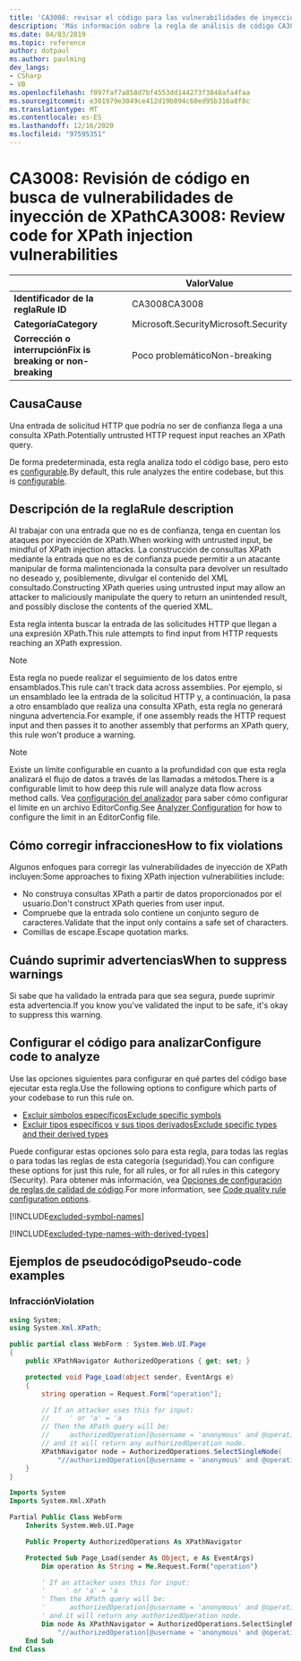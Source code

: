 ```yaml
---
title: 'CA3008: revisar el código para las vulnerabilidades de inyección de XPath (análisis de código)'
description: 'Más información sobre la regla de análisis de código CA3008: revisar el código para vulnerabilidades de inyección de XPath'
ms.date: 04/03/2019
ms.topic: reference
author: dotpaul
ms.author: paulming
dev_langs:
- CSharp
- VB
ms.openlocfilehash: f097faf7a858d7bf4553dd144273f3848afa4faa
ms.sourcegitcommit: e301979e3049ce412d19b094c60ed95b316a8f8c
ms.translationtype: MT
ms.contentlocale: es-ES
ms.lasthandoff: 12/16/2020
ms.locfileid: "97595351"
---
```

# <a name="ca3008-review-code-for-xpath-injection-vulnerabilities"></a><span data-ttu-id="08797-103">CA3008: Revisión de código en busca de vulnerabilidades de inyección de XPath</span><span class="sxs-lookup"><span data-stu-id="08797-103">CA3008: Review code for XPath injection vulnerabilities</span></span>

| | <span data-ttu-id="08797-104">Valor</span><span class="sxs-lookup"><span data-stu-id="08797-104">Value</span></span> |
|-|-|
| <span data-ttu-id="08797-105">**Identificador de la regla**</span><span class="sxs-lookup"><span data-stu-id="08797-105">**Rule ID**</span></span> |<span data-ttu-id="08797-106">CA3008</span><span class="sxs-lookup"><span data-stu-id="08797-106">CA3008</span></span>|
| <span data-ttu-id="08797-107">**Categoría**</span><span class="sxs-lookup"><span data-stu-id="08797-107">**Category**</span></span> |<span data-ttu-id="08797-108">Microsoft.Security</span><span class="sxs-lookup"><span data-stu-id="08797-108">Microsoft.Security</span></span>|
| <span data-ttu-id="08797-109">**Corrección o interrupción**</span><span class="sxs-lookup"><span data-stu-id="08797-109">**Fix is breaking or non-breaking**</span></span> |<span data-ttu-id="08797-110">Poco problemático</span><span class="sxs-lookup"><span data-stu-id="08797-110">Non-breaking</span></span>|

## <a name="cause"></a><span data-ttu-id="08797-111">Causa</span><span class="sxs-lookup"><span data-stu-id="08797-111">Cause</span></span>

<span data-ttu-id="08797-112">Una entrada de solicitud HTTP que podría no ser de confianza llega a una consulta XPath.</span><span class="sxs-lookup"><span data-stu-id="08797-112">Potentially untrusted HTTP request input reaches an XPath query.</span></span>

<span data-ttu-id="08797-113">De forma predeterminada, esta regla analiza todo el código base, pero esto es [configurable](#configure-code-to-analyze).</span><span class="sxs-lookup"><span data-stu-id="08797-113">By default, this rule analyzes the entire codebase, but this is [configurable](#configure-code-to-analyze).</span></span>

## <a name="rule-description"></a><span data-ttu-id="08797-114">Descripción de la regla</span><span class="sxs-lookup"><span data-stu-id="08797-114">Rule description</span></span>

<span data-ttu-id="08797-115">Al trabajar con una entrada que no es de confianza, tenga en cuentan los ataques por inyección de XPath.</span><span class="sxs-lookup"><span data-stu-id="08797-115">When working with untrusted input, be mindful of XPath injection attacks.</span></span> <span data-ttu-id="08797-116">La construcción de consultas XPath mediante la entrada que no es de confianza puede permitir a un atacante manipular de forma malintencionada la consulta para devolver un resultado no deseado y, posiblemente, divulgar el contenido del XML consultado.</span><span class="sxs-lookup"><span data-stu-id="08797-116">Constructing XPath queries using untrusted input may allow an attacker to maliciously manipulate the query to return an unintended result, and possibly disclose the contents of the queried XML.</span></span>

<span data-ttu-id="08797-117">Esta regla intenta buscar la entrada de las solicitudes HTTP que llegan a una expresión XPath.</span><span class="sxs-lookup"><span data-stu-id="08797-117">This rule attempts to find input from HTTP requests reaching an XPath expression.</span></span>

> [!NOTE]
> <span data-ttu-id="08797-118">Esta regla no puede realizar el seguimiento de los datos entre ensamblados.</span><span class="sxs-lookup"><span data-stu-id="08797-118">This rule can't track data across assemblies.</span></span> <span data-ttu-id="08797-119">Por ejemplo, si un ensamblado lee la entrada de la solicitud HTTP y, a continuación, la pasa a otro ensamblado que realiza una consulta XPath, esta regla no generará ninguna advertencia.</span><span class="sxs-lookup"><span data-stu-id="08797-119">For example, if one assembly reads the HTTP request input and then passes it to another assembly that performs an XPath query, this rule won't produce a warning.</span></span>

> [!NOTE]
> <span data-ttu-id="08797-120">Existe un límite configurable en cuanto a la profundidad con que esta regla analizará el flujo de datos a través de las llamadas a métodos.</span><span class="sxs-lookup"><span data-stu-id="08797-120">There is a configurable limit to how deep this rule will analyze data flow across method calls.</span></span> <span data-ttu-id="08797-121">Vea [configuración del analizador](https://github.com/dotnet/roslyn-analyzers/blob/master/docs/Analyzer%20Configuration.md#dataflow-analysis) para saber cómo configurar el límite en un archivo EditorConfig.</span><span class="sxs-lookup"><span data-stu-id="08797-121">See [Analyzer Configuration](https://github.com/dotnet/roslyn-analyzers/blob/master/docs/Analyzer%20Configuration.md#dataflow-analysis) for how to configure the limit in an EditorConfig file.</span></span>

## <a name="how-to-fix-violations"></a><span data-ttu-id="08797-122">Cómo corregir infracciones</span><span class="sxs-lookup"><span data-stu-id="08797-122">How to fix violations</span></span>

<span data-ttu-id="08797-123">Algunos enfoques para corregir las vulnerabilidades de inyección de XPath incluyen:</span><span class="sxs-lookup"><span data-stu-id="08797-123">Some approaches to fixing XPath injection vulnerabilities include:</span></span>

- <span data-ttu-id="08797-124">No construya consultas XPath a partir de datos proporcionados por el usuario.</span><span class="sxs-lookup"><span data-stu-id="08797-124">Don't construct XPath queries from user input.</span></span>
- <span data-ttu-id="08797-125">Compruebe que la entrada solo contiene un conjunto seguro de caracteres.</span><span class="sxs-lookup"><span data-stu-id="08797-125">Validate that the input only contains a safe set of characters.</span></span>
- <span data-ttu-id="08797-126">Comillas de escape.</span><span class="sxs-lookup"><span data-stu-id="08797-126">Escape quotation marks.</span></span>

## <a name="when-to-suppress-warnings"></a><span data-ttu-id="08797-127">Cuándo suprimir advertencias</span><span class="sxs-lookup"><span data-stu-id="08797-127">When to suppress warnings</span></span>

<span data-ttu-id="08797-128">Si sabe que ha validado la entrada para que sea segura, puede suprimir esta advertencia.</span><span class="sxs-lookup"><span data-stu-id="08797-128">If you know you've validated the input to be safe, it's okay to suppress this warning.</span></span>

## <a name="configure-code-to-analyze"></a><span data-ttu-id="08797-129">Configurar el código para analizar</span><span class="sxs-lookup"><span data-stu-id="08797-129">Configure code to analyze</span></span>

<span data-ttu-id="08797-130">Use las opciones siguientes para configurar en qué partes del código base ejecutar esta regla.</span><span class="sxs-lookup"><span data-stu-id="08797-130">Use the following options to configure which parts of your codebase to run this rule on.</span></span>

- [<span data-ttu-id="08797-131">Excluir símbolos específicos</span><span class="sxs-lookup"><span data-stu-id="08797-131">Exclude specific symbols</span></span>](#exclude-specific-symbols)
- [<span data-ttu-id="08797-132">Excluir tipos específicos y sus tipos derivados</span><span class="sxs-lookup"><span data-stu-id="08797-132">Exclude specific types and their derived types</span></span>](#exclude-specific-types-and-their-derived-types)

<span data-ttu-id="08797-133">Puede configurar estas opciones solo para esta regla, para todas las reglas o para todas las reglas de esta categoría (seguridad).</span><span class="sxs-lookup"><span data-stu-id="08797-133">You can configure these options for just this rule, for all rules, or for all rules in this category (Security).</span></span> <span data-ttu-id="08797-134">Para obtener más información, vea [Opciones de configuración de reglas de calidad de código](../code-quality-rule-options.md).</span><span class="sxs-lookup"><span data-stu-id="08797-134">For more information, see [Code quality rule configuration options](../code-quality-rule-options.md).</span></span>

[!INCLUDE[excluded-symbol-names](~/includes/code-analysis/excluded-symbol-names.md)]

[!INCLUDE[excluded-type-names-with-derived-types](~/includes/code-analysis/excluded-type-names-with-derived-types.md)]

## <a name="pseudo-code-examples"></a><span data-ttu-id="08797-135">Ejemplos de pseudocódigo</span><span class="sxs-lookup"><span data-stu-id="08797-135">Pseudo-code examples</span></span>

### <a name="violation"></a><span data-ttu-id="08797-136">Infracción</span><span class="sxs-lookup"><span data-stu-id="08797-136">Violation</span></span>

```csharp
using System;
using System.Xml.XPath;

public partial class WebForm : System.Web.UI.Page
{
    public XPathNavigator AuthorizedOperations { get; set; }

    protected void Page_Load(object sender, EventArgs e)
    {
        string operation = Request.Form["operation"];

        // If an attacker uses this for input:
        //     ' or 'a' = 'a
        // Then the XPath query will be:
        //     authorizedOperation[@username = 'anonymous' and @operationName = '' or 'a' = 'a']
        // and it will return any authorizedOperation node.
        XPathNavigator node = AuthorizedOperations.SelectSingleNode(
            "//authorizedOperation[@username = 'anonymous' and @operationName = '" + operation + "']");
    }
}
```

```vb
Imports System
Imports System.Xml.XPath

Partial Public Class WebForm
    Inherits System.Web.UI.Page

    Public Property AuthorizedOperations As XPathNavigator

    Protected Sub Page_Load(sender As Object, e As EventArgs)
        Dim operation As String = Me.Request.Form("operation")

        ' If an attacker uses this for input:
        '     ' or 'a' = 'a
        ' Then the XPath query will be:
        '      authorizedOperation[@username = 'anonymous' and @operationName = '' or 'a' = 'a']
        ' and it will return any authorizedOperation node.
        Dim node As XPathNavigator = AuthorizedOperations.SelectSingleNode( _
            "//authorizedOperation[@username = 'anonymous' and @operationName = '" + operation + "']")
    End Sub
End Class
```
